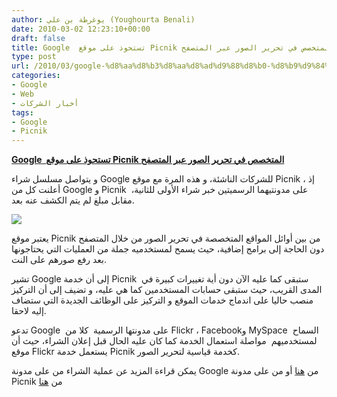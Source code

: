 ```yaml
---
author: يوغرطة بن علي (Youghourta Benali)
date: 2010-03-02 12:23:10+00:00
draft: false
title: Google  تستحوذ على موقع Picnik المتخصص في تحرير الصور عبر المتصفح
type: post
url: /2010/03/google-%d8%aa%d8%b3%d8%aa%d8%ad%d9%88%d8%b0-%d8%b9%d9%84%d9%89-%d9%85%d9%88%d9%82%d8%b9-picnik-%d8%a7%d9%84%d9%85%d8%aa%d8%ae%d8%b5%d8%b5-%d9%81%d9%8a-%d8%aa%d8%ad%d8%b1%d9%8a%d8%b1-%d8%a7%d9%84/
categories:
- Google
- Web
- أخبار الشركات
tags:
- Google
- Picnik
---
```


[**Google  تستحوذ على موقع Picnik المتخصص في تحرير الصور عبر المتصفح**](http://www.it-scoop.com/2010/03/google-%d8%aa%d8%b3%d8%aa%d8%ad%d9%88%d8%b0-%d8%b9%d9%84%d9%89-%d9%85%d9%88%d9%82%d8%b9-picnik-%d8%a7%d9%84%d9%85%d8%aa%d8%ae%d8%b5%d8%b5-%d9%81%d9%8a-%d8%aa%d8%ad%d8%b1%d9%8a%d8%b1-%d8%a7%d9%84/)


و يتواصل مسلسل شراء Google للشركات الناشئة، و هذه المرة مع موقع Picnik ، إذ أعلنت كل من Google و Picnik  على مدونتيهما الرسميتين خبر شراء الأولى للثانية، مقابل مبلغ لم يتم الكشف عنه بعد.

[![](http://cdn.picnik.com/graphics/picnik_screenshots.jpg)
](http://www.it-scoop.com/2010/03/google-%d8%aa%d8%b3%d8%aa%d8%ad%d9%88%d8%b0-%d8%b9%d9%84%d9%89-%d9%85%d9%88%d9%82%d8%b9-picnik-%d8%a7%d9%84%d9%85%d8%aa%d8%ae%d8%b5%d8%b5-%d9%81%d9%8a-%d8%aa%d8%ad%d8%b1%d9%8a%d8%b1-%d8%a7%d9%84/)

يعتبر موقع Picnik من بين أوائل المواقع المتخصصة في تحرير الصور من خلال المتصفح دون الحاجة إلى برامج إضافية، حيث يسمح لمستخدميه جملة من العمليات التي يحتاجونها بعد رفع صورهم على النت.

تشير Google إلى أن خدمة Picnik  ستبقى كما عليه الآن دون أية تغييرات كبيرة في المدى القريب، حيث ستبقى حسابات المستخدمين كما هي عليه، و تضيف إلى أن التركيز منصب حاليا على اندماج خدمات الموقع و التركيز على الوظائف الجديدة التي ستضاف إليه لاحقا.

تدعو Google  على مدونتها الرسمية  كلا من Flickr ، Facebookو MySpace  السماح لمستخدميهم  مواصلة استعمال الخدمة كما كان عليه الحال قبل إعلان الشراء، حيث أن موقع Flickr يستعمل خدمة Picnik كخدمة قياسية لتحرير الصور.

يمكن قراءة المزيد عن عملية الشراء من على مدونة Google من [هنا](http://googleblog.blogspot.com/2010/03/google-welcomes-picnik.html?utm_source=feedburner&utm_medium=feed&utm_campaign=Feed:+blogspot/MKuf+%28Official+Google+Blog%29&utm_content=Google+Reader) أو من على مدونة Picnik من [هنا](http://blog.picnik.com/2010/03/google-acquires-picnik/)
